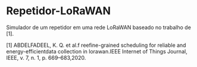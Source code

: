 # Repetidor-LoRaWAN
Simulador de um repetidor em uma rede LoRaWAN baseado no trabalho de [1].



[1] ABDELFADEEL, K. Q. et al.f reefine-grained scheduling for reliable and energy-efficientdata collection in lorawan.IEEE Internet of Things Journal, IEEE, v. 7, n. 1, p. 669–683,2020.
